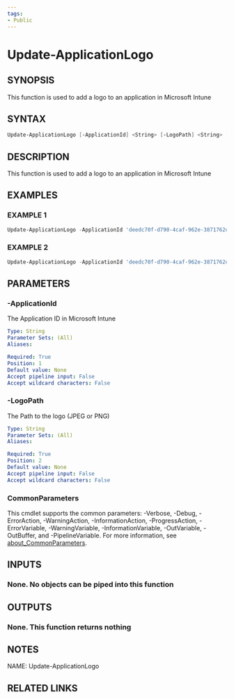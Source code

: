 ```yaml
---
tags:
- Public
---
```

# Update-ApplicationLogo

## SYNOPSIS
This function is used to add a logo to an application in Microsoft Intune

## SYNTAX
```powershell
Update-ApplicationLogo [-ApplicationId] <String> [-LogoPath] <String> [<CommonParameters>]
```

## DESCRIPTION
This function is used to add a logo to an application in Microsoft Intune

## EXAMPLES

### EXAMPLE 1
```powershell
Update-ApplicationLogo -ApplicationId 'deedc70f-d790-4caf-962e-3871762d75a7' -LogoPath ./logo.png
```

### EXAMPLE 2
```powershell
Update-ApplicationLogo -ApplicationId 'deedc70f-d790-4caf-962e-3871762d75a7' -LogoPath ./logo.jpg
```

## PARAMETERS

### -ApplicationId
The Application ID in Microsoft Intune

```yaml
Type: String
Parameter Sets: (All)
Aliases: 

Required: True
Position: 1
Default value: None
Accept pipeline input: False
Accept wildcard characters: False
```

### -LogoPath
The Path to the logo (JPEG or PNG)

```yaml
Type: String
Parameter Sets: (All)
Aliases: 

Required: True
Position: 2
Default value: None
Accept pipeline input: False
Accept wildcard characters: False
```

### CommonParameters
This cmdlet supports the common parameters: -Verbose, -Debug, -ErrorAction, -WarningAction, -InformationAction, -ProgressAction, -ErrorVariable, -WarningVariable, -InformationVariable, -OutVariable, -OutBuffer, and -PipelineVariable. For more information, see [about_CommonParameters](http://go.microsoft.com/fwlink/?LinkID=113216).

## INPUTS
### None. No objects can be piped into this function

## OUTPUTS
### None. This function returns nothing

## NOTES
NAME: Update-ApplicationLogo

## RELATED LINKS

